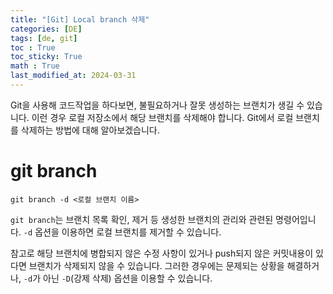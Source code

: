 ```yaml
---
title: "[Git] Local branch 삭제"
categories: [DE]
tags: [de, git]
toc : True
toc_sticky: True
math : True
last_modified_at: 2024-03-31
---
```


Git을 사용해 코드작업을 하다보면, 불필요하거나 잘못 생성하는 브랜치가 생길 수 있습니다. 이런 경우 로컬 저장소에서 해당 브랜치를 삭제해야 합니다. Git에서 로컬 브랜치를 삭제하는 방법에 대해 알아보겠습니다.

# git branch
```shell
git branch -d <로컬 브랜치 이름> 
```

`git branch`는 브랜치 목록 확인, 제거 등 생성한 브랜치의 관리와 관련된 명령어입니다. `-d` 옵션을 이용하면 로컬 브랜치를 제거할 수 있습니다.

참고로 해당 브랜치에 병합되지 않은 수정 사항이 있거나 push되지 않은 커밋내용이 있다면 브랜치가 삭제되지 않을 수 있습니다. 그러한 경우에는 문제되는 상황을 해결하거나, `-d`가 아닌 `-D`(강제 삭제) 옵션을 이용할 수 있습니다.